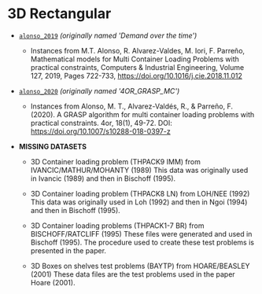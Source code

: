 # 3D Rectangular

- [`alonso_2019`](alonso_2019) *(originally named 'Demand over the time')*
    - Instances from M.T. Alonso, R. Alvarez-Valdes, M. Iori, F. Parreño, Mathematical models for Multi Container Loading Problems with practical constraints, Computers & Industrial Engineering, Volume 127, 2019, Pages 722-733, https://doi.org/10.1016/j.cie.2018.11.012

- [`alonso_2020`](alonso_2020) *(originally named '4OR_GRASP_MC')*
    - Instances from Alonso, M. T., Alvarez-Valdés, R., & Parreño, F. (2020). A GRASP algorithm for multi container loading problems with practical constraints. 4or, 18(1), 49-72. DOI: https://doi.org/10.1007/s10288-018-0397-z

- **MISSING DATASETS**
    - 3D Container loading problem (THPACK9 IMM) from IVANCIC/MATHUR/MOHANTY (1989) This data was originally used in Ivancic (1989) and then in Bischoff (1995).

    - 3D Container loading problem (THPACK8 LN) from LOH/NEE (1992) This data was originally used in Loh (1992) and then in Ngoi (1994) and then in Bischoff (1995).

    - 3D Container loading problems (THPACK1-7 BR) from BISCHOFF/RATCLIFF (1995) These files were generated and used in Bischoff (1995). The procedure used to create these test problems is presented in the paper.

    - 3D Boxes on shelves test problems (BAYTP) from HOARE/BEASLEY (2001) These data files are the test problems used in the paper Hoare (2001).